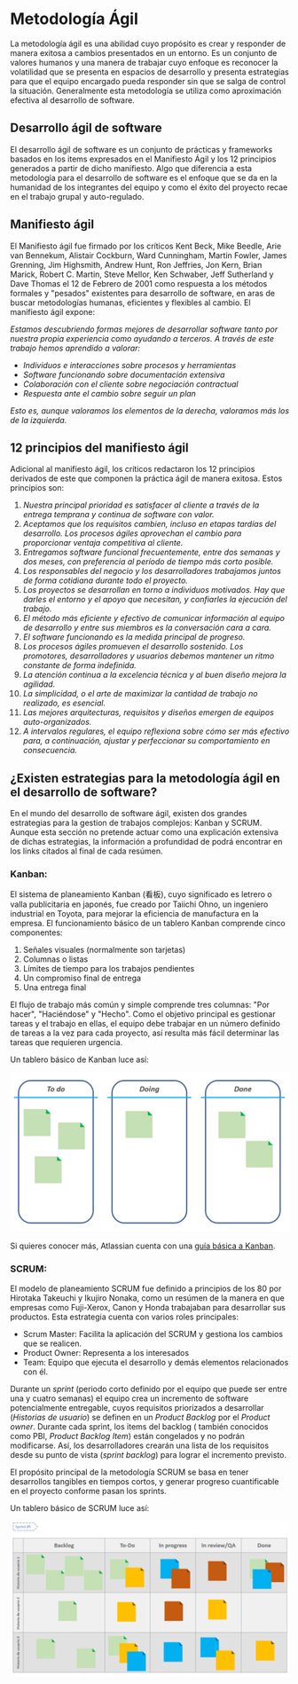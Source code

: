 # Metodología Ágil 
La metodología ágil es una abilidad cuyo propósito es crear y responder de manera exitosa a cambios presentados en un entorno. Es un conjunto de valores humanos y una manera de trabajar cuyo enfoque es reconocer la volatilidad que se presenta en espacios de desarrollo y presenta estrategias para que el equipo encargado pueda responder sin que se salga de control la situación. Generalmente esta metodología se utiliza como aproximación efectiva al desarrollo de software.
## Desarrollo ágil de software
El desarrollo ágil de software es un conjunto de prácticas y frameworks basados en los items expresados en el Manifiesto Ágil y los 12 principios generados a partir de dicho manifiesto. Algo que diferencia a esta metodología para el desarrollo de software es el enfoque que se da en la humanidad de los integrantes del equipo y como el éxito del proyecto recae en el trabajo grupal y auto-regulado. 

## Manifiesto ágil
El Manifiesto ágil fue firmado por los críticos Kent Beck, Mike Beedle, Arie van Bennekum, Alistair Cockburn, Ward Cunningham, Martin Fowler, James Grenning, Jim Highsmith, Andrew Hunt, Ron Jeffries, Jon Kern, Brian Marick, Robert C. Martin, Steve Mellor, Ken Schwaber, Jeff Sutherland y Dave Thomas el 12 de Febrero de 2001 como respuesta a los métodos formales y "pesados" existentes para desarrollo de software, en aras de buscar metodologías humanas, eficientes y flexibles al cambio.
El manifiesto ágil expone:

_Estamos descubriendo formas mejores de desarrollar software tanto por nuestra propia experiencia como ayudando a terceros. A través de este trabajo hemos aprendido a valorar:_

* _Individuos e interacciones sobre procesos y herramientas_
* _Software funcionando sobre documentación extensiva_
* _Colaboración con el cliente sobre negociación contractual_
* _Respuesta ante el cambio sobre seguir un plan_

_Esto es, aunque valoramos los elementos de la derecha, valoramos más los de la izquierda._

## 12 principios del manifiesto ágil
Adicional al manifiesto ágil, los críticos redactaron los 12 principios derivados de este que componen la práctica ágil de manera exitosa. Estos principios son:

1. _Nuestra principal prioridad es satisfacer al cliente a través de la entrega temprana y continua de software con valor._
2. _Aceptamos que los requisitos cambien, incluso en etapas tardías del desarrollo. Los procesos ágiles aprovechan el cambio para proporcionar ventaja competitiva al cliente._
3. _Entregamos software funcional frecuentemente, entre dos semanas y dos meses, con preferencia al período de tiempo más corto posible._
4. _Los responsables del negocio y los desarrolladores trabajamos juntos de forma cotidiana durante todo el proyecto._
5. _Los proyectos se desarrollan en torno a individuos motivados. Hay que darles el entorno y el apoyo que necesitan, y confiarles la ejecución del trabajo._
6. _El método más eficiente y efectivo de comunicar información al equipo de desarrollo y entre sus miembros es la conversación cara a cara._
7. _El software funcionando es la medida principal de progreso._
8. _Los procesos ágiles promueven el desarrollo sostenido. Los promotores, desarrolladores y usuarios debemos mantener un ritmo constante de forma indefinida._
9. _La atención continua a la excelencia técnica y al buen diseño mejora la agilidad._
10. _La simplicidad, o el arte de maximizar la cantidad de trabajo no realizado, es esencial._
11. _Las mejores arquitecturas, requisitos y diseños emergen de equipos auto-organizados._
12. _A intervalos regulares, el equipo reflexiona sobre cómo ser más efectivo para, a continuación, ajustar y perfeccionar su comportamiento en consecuencia._

## ¿Existen estrategias para la metodología ágil en el desarrollo de software?
En el mundo del desarrollo de software ágil, existen dos grandes estrategias para la gestion de trabajos complejos: Kanban y SCRUM. Aunque esta sección no pretende actuar como una explicación extensiva de dichas estrategias, la información a profundidad de podrá encontrar en los links citados al final de cada resúmen.

### Kanban:
El sistema de planeamiento Kanban (看板), cuyo significado es letrero o valla publicitaria en japonés, fue creado por Taiichi Ohno, un ingeniero industrial en Toyota, para mejorar la eficiencia de manufactura en la empresa. 
El funcionamiento básico de un tablero Kanban comprende cinco componentes:

1. Señales visuales (normalmente son tarjetas)
2. Columnas o listas
3. Límites de tiempo para los trabajos pendientes
4. Un compromiso final de entrega
5. Una entrega final

El flujo de trabajo más común y simple comprende tres columnas: "Por hacer", "Haciéndose" y "Hecho". Como el objetivo principal es gestionar tareas y el trabajo en ellas, el equipo debe trabajar en un número definido de tareas a la vez para cada proyecto, así resulta más fácil determinar las tareas que requieren urgencia.

Un tablero básico de Kanban luce así:

![Image of basic Kanban board](images/kanban.PNG)

Si quieres conocer más, Atlassian cuenta con una [guía básica a Kanban](https://www.atlassian.com/es/agile/kanban).

### SCRUM:
El modelo de planeamiento SCRUM fue definido a principios de los 80 por Hirotaka Takeuchi y Ikujiro Nonaka, como un resúmen de la manera en que empresas como Fuji-Xerox, Canon y Honda trabajaban para desarrollar sus productos. 
Esta estrategia cuenta con varios roles principales:
* Scrum Master: Facilita la aplicación del SCRUM y gestiona los cambios que se realicen.
* Product Owner: Representa a los interesados
* Team: Equipo que ejecuta el desarrollo y demás elementos relacionados con él.

Durante un _sprint_ (periodo corto definido por el equipo que puede ser entre una y cuatro semanas) el equipo crea un incremento de software potencialmente entregable, cuyos requisitos priorizados a desarrollar (_Historias de usuario_) se definen en un _Product Backlog_ por el _Product owner_. Durante cada sprint, los items del backlog ( también conocidos como PBI, _Product Backlog Item_) están congelados y no podrán modificarse. Así, los desarrolladores crearán una lista de los requisitos desde su punto de vista (_sprint backlog_) para lograr el incremento previsto. 

El propósito principal de la metodología SCRUM se basa en tener desarrollos tangibles en tiempos cortos, y generar progreso cuantificable en el proyecto conforme pasan los sprints.

Un tablero básico de SCRUM luce así:

![Image of basic SCRUM board](images/scrum.PNG)

